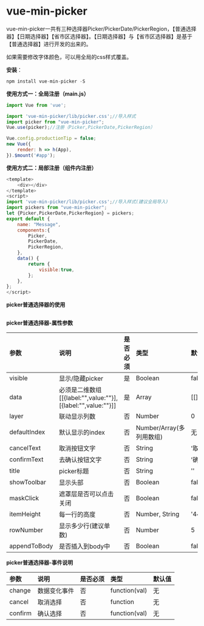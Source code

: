 # vue-min-picker

vue-min-picker一共有三种选择器Picker/PickerDate/PickerRegion，【普通选择器】【日期选择器】【省市区选择器】。【日期选择器】与【省市区选择器】是基于【普通选择器】进行开发的出来的。

如果需要修改字体颜色，可以用全局的css样式覆盖。

**安装**：

```js
npm install vue-min-picker -S
```

**使用方式一：全局注册（main.js）**

```js
import Vue from 'vue';

import 'vue-min-picker/lib/picker.css';//导入样式
import picker from "vue-min-picker";
Vue.use(picker);//注册（Picker,PickerDate,PickerRegion）

Vue.config.productionTip = false;
new Vue({
    render: h => h(App),
}).$mount('#app');
```

**使用方式二：局部注册（组件内注册）**

```js
<template>
    <div></div>
</template>
<script>
import 'vue-min-picker/lib/picker.css';//导入样式(建议全局导入)
import pickers from "vue-min-picker";
let {Picker,PickerDate,PickerRegion} = pickers;
export default {
    name: "Message",
    components:{
        Picker,
        PickerDate,
        PickerRegion,
    },
    data() {
        return {
            visible:true,
        };
    },
};
</script>
```

**picker普通选择器的使用**

```js

```

**picker普通选择器-属性参数**

| 参数         | 说明                                                         | 是否必须 | 类型                     | 默认值 |
| :----------- | :----------------------------------------------------------- | :------- | :----------------------- | :----- |
| visible      | 显示/隐藏picker                                              | 是       | Boolean                  | false  |
| data         | 必须是二维数组[[{label:"",value:""}], [{label:"",value:""}]] | 是       | Array                    | [[]]   |
| layer        | 联动显示列数                                                 | 否       | Number                   | 0      |
| defaultIndex | 默认显示的index                                              | 否       | Number/Array(多列用数组) | 无     |
| cancelText   | 取消按钮文字                                                 | 否       | String                   | '取消' |
| confirmText  | 去确认按钮文字                                               | 否       | String                   | '确认' |
| title        | picker标题                                                   | 否       | String                   | ''     |
| showToolbar  | 显示头部                                                     | 否       | Boolean                  | false  |
| maskClick    | 遮罩层是否可以点击关闭                                       | 否       | Boolean                  | false  |
| itemHeight   | 每一行的高度                                                 | 否       | Number, String           | '44px' |
| rowNumber    | 显示多少行(建议单数)                                         | 否       | Number                   | 5      |
| appendToBody | 是否插入到body中                                             | 否       | Boolean                  | false  |



**picker普通选择器-事件说明**

| 参数    | 说明         | 是否必须 | 类型          | 默认值 |
| :------ | :----------- | :------- | :------------ | :----- |
| change  | 数据变化事件 | 否       | function(val) | 无     |
| cancel  | 取消选择     | 否       | function      | 无     |
| confirm | 确认选择     | 否       | function(val) | 无     |